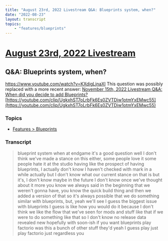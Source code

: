 ```yaml
---
title: "August 23rd, 2022 Livestream Q&A: Blueprints system, when?"
date: "2022-08-23"
layout: transcript
topics:
    - "features/blueprints"
---
```

# [August 23rd, 2022 Livestream](../2022-08-23.md)
## Q&A: Blueprints system, when?
https://www.youtube.com/watch?v=KXdigLjnaXI
This question was possibly replaced with a more recent answer: [November 15th, 2022 Livestream Q&A: When did you decide to add Blueprints?](./yt-CREPrQ23Dt4,3926.202571,3971.563964.md) [https://youtube.com/clip/UgkxhST7oLrbFk6Es0ZVTDiw1otmYxEMwc55](https://youtube.com/clip/UgkxhST7oLrbFk6Es0ZVTDiw1otmYxEMwc55)


### Topics
* [Features > Blueprints](../topics/features/blueprints.md)

### Transcript

> blueprint system when at endgame it's a good question well I don't think we've made a stance on this either, some people love it some people hate it at the studio having like the prospect of having blueprints, I actually don't know I haven't checked with mark in a while actually but I don't know what our current stance on that is but it's, I don't know maybe in the future I don't know once we've thought about it more you know we always said in the beginning that we weren't gonna have, you know the quick build thing and then we added a version of that so it's always possible that we do something similar with blueprints, but, yeah we'll see I guess the biggest issue with blueprints I guess is like how you would do it because I don't think we like the flow that we've seen for mods and stuff like that if we were to do something like that so I don't know no release data revealed new hopefully with soon-ish if you want blueprints play factorio was this a bunch of other stuff they'd yeah I guess play just play factorio just regardless you
